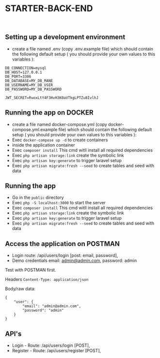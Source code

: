 # STARTER-BACK-END

<br />

## Setting up a development environment

* create a file named .env (copy .env.example file) which should contain the following default setup ( you should provide your own values to this variables ):
```
DB_CONNECTION=mysql
DB_HOST=127.0.0.1
DB_PORT=3306
DB_DATABASE=MY_DB_MANE
DB_USERNAME=MY_DB_USER
DB_PASSWORD=MY_DB_PASSWORD

JWT_SECRET=RuoxLtY4F3HvH3K0aVTkgLPTZu8IvlhJ
```

## Running the app on DOCKER

* create a file named docker-compose.yml (copy docker-compose.yml.example file) which should contain the following default setup ( you should provide your own values to this variables ):
* Exec `docker-compose up -d` to create containers
* inside the application container
* Exec `composer install` This cmd witll install all required dependencies
* Exec `php artisan storage:link` create the symbolic link
* Exec `php artisan key:generate` to trigger laravel setup
* Exec `php artisan migrate:fresh --seed` to create tables and seed with data

## Running the app

* Go in the `public` directory 
* Exec `php -S localhost:3000` to start the server
* Exec `composer install` This cmd witll install all required dependencies
* Exec `php artisan storage:link` create the symbolic link
* Exec `php artisan key:generate` to trigger laravel setup
* Exec `php artisan migrate:fresh --seed` to create tables and seed with data

## Access the application on POSTMAN

* Login route: /api/users/login [post: email, password],
* Demo credentials email: admin@admin.com, password: admin

Test with POSTMAN first.

Headers ```Content-Type: application/json```

Body/raw data: 
```
{
	"user": {
		"email": "admin@admin.com",
		"password": "admin"
	}
}
```

## API's

* Login - Route: /api/users/login [POST],
* Register - Route: /api/users/register [POST],
